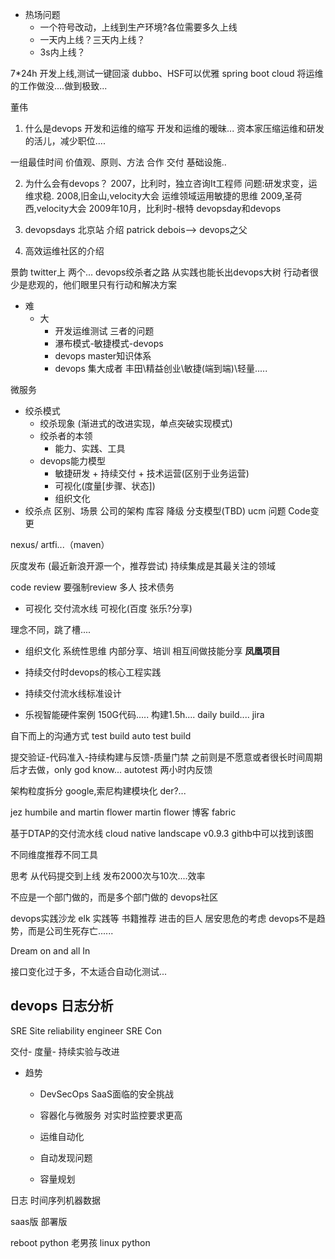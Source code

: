 - 热场问题
    - 一个符号改动，上线到生产环境?各位需要多久上线
    - 一天内上线？三天内上线？
    - 3s内上线？

7*24h 开发上线,测试一键回滚 dubbo、HSF可以优雅 
spring boot cloud
将运维的工作做没....做到极致...

董伟
1. 什么是devops
开发和运维的缩写
开发和运维的暧昧...
资本家压缩运维和研发的活儿，减少职位....

一组最佳时间
价值观、原则、方法
合作 交付 基础设施..

2. 为什么会有devops？
2007，比利时，独立咨询It工程师
问题:研发求变，运维求稳.
2008,旧金山,velocity大会 运维领域运用敏捷的思维
2009,圣荷西,velocity大会 
2009年10月，比利时-根特 devopsday和devops

3. devopsdays 北京站 介绍
patrick debois--> devops之父

4. 高效运维社区的介绍


景韵
twitter上 两个...
devops绞杀者之路
从实践也能长出devops大树
行动者很少是悲观的，他们眼里只有行动和解决方案

- 难
    - 大
        - 开发运维测试 三者的问题
        - 瀑布模式-敏捷模式-devops
        - devops master知识体系
        - devops 集大成者 丰田\精益创业\敏捷(端到端)\轻量.....

微服务    
- 绞杀模式
    - 绞杀现象 (渐进式的改进实现，单点突破实现模式)
    - 绞杀者的本领
        - 能力、实践、工具
    - devops能力模型
        - 敏捷研发 + 持续交付 + 技术运营(区别于业务运营)
        - 可视化(度量[步骤、状态])
        - 组织文化
- 绞杀点
区别、场景
公司的架构  库容 降级 分支模型(TBD)
ucm 问题 Code变更

nexus/ artfi...（maven）

灰度发布 (最近新浪开源一个，推荐尝试)
持续集成是其最关注的领域

code review 要强制review 多人
技术债务

- 可视化
交付流水线 可视化(百度 张乐?分享)

理念不同，跳了槽....

- 组织文化
系统性思维
内部分享、培训
相互间做技能分享
**凤凰项目**

- 持续交付时devops的核心工程实践

- 持续交付流水线标准设计

- 乐视智能硬件案例
150G代码.....
构建1.5h....
daily build....
jira

自下而上的沟通方式 
test build
auto test build 

提交验证-代码准入-持续构建与反馈-质量门禁
之前则是不愿意或者很长时间周期后才去做，only god know...
autotest 两小时内反馈

架构粒度拆分
google,索尼构建模块化 der?...

jez humbile and martin flower
martin flower 博客
fabric

基于DTAP的交付流水线
cloud native landscape v0.9.3 githb中可以找到该图

不同维度推荐不同工具

思考
从代码提交到上线
发布2000次与10次....效率

不应是一个部门做的，而是多个部门做的
devops社区

devops实践沙龙
elk 实践等
书籍推荐
进击的巨人
居安思危的考虑
devops不是趋势，而是公司生死存亡......

Dream on  and all In

接口变化过于多，不太适合自动化测试...

## devops 日志分析
SRE
Site reliability engineer
SRE Con

交付- 度量- 持续实验与改进

- 趋势
   - DevSecOps
    SaaS面临的安全挑战

   - 容器化与微服务
    对实时监控要求更高

   - 运维自动化
    - 自动发现问题
    - 容量规划

日志 
    时间序列机器数据

saas版 
部署版 

reboot python 
老男孩 linux python































































